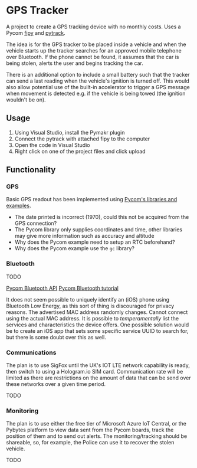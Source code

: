 # GPS Tracker

A project to create a GPS tracking device with no monthly costs. Uses a Pycom [fipy](https://pycom.io/product/fipy/) and [pytrack](https://pycom.io/product/pytrack/). 

The idea is for the GPS tracker to be placed inside a vehicle and when the vehicle starts up the tracker searches for an approved mobile telephone over Bluetooth. If the phone cannot be found, it assumes that the car is being stolen, alerts the user and begins tracking the car.

There is an additional option to include a small battery such that the tracker can send a last reading when the vehicle's ignition is turned off. This would also allow potential use of the built-in accelerator to trigger a GPS message when movement is detected e.g. if the vehicle is being towed (the ignition wouldn't be on).

## Usage
1. Using Visual Studio, install the Pymakr plugin
2. Connect the pytrack with attached fipy to the computer
3. Open the code in Visual Studio
4. Right click on one of the project files and click upload

## Functionality
### GPS
Basic GPS readout has been implemented using [Pycom's libraries and examples](https://github.com/pycom/pycom-libraries/tree/master/pytrack).

- The date printed is incorrect (1970), could this not be acquired from the GPS connection?
- The Pycom library only supplies coordinates and time, other libraries may give more information such as accuracy and altitude
- Why does the Pycom example need to setup an RTC beforehand?
- Why does the Pycom example use the `gc` library?

### Bluetooth
TODO

[Pycom Bluetooth API](https://docs.pycom.io/firmwareapi/pycom/network/bluetooth/)
[Pycom Bluetooth tutorial](https://docs.pycom.io/tutorials/all/ble.html)

It does not seem possible to uniquely identify an (iOS) phone using Bluetooth Low Energy, as this sort of thing is discouraged for privacy reasons. The advertised MAC address randomly changes. Cannot connect using the actual MAC address. It is possible to *temperamentally* list the services and characteristics the device offers. One possible solution would be to create an iOS app that sets some specific service UUID to search for, but there is some doubt over this as well.

### Communications
The plan is to use SigFox until the UK's IOT LTE network capability is ready, then switch to using a Hologram.io SIM card. Communication rate will be limited as there are restrictions on the amount of data that can be send over these networks over a given time period. 

TODO

### Monitoring
The plan is to use either the free tier of Microsoft Azure IoT Central, or the Pybytes platform to view data sent from the Pycom boards, track the position of them and to send out alerts. The monitoring/tracking should be shareable, so, for example, the Police can use it to recover the stolen vehicle. 

TODO
